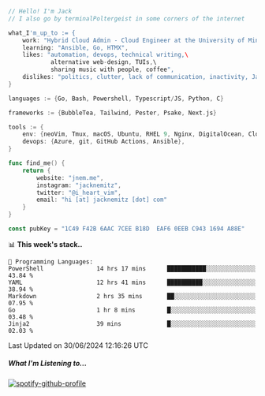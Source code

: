 ```go
// Hello! I'm Jack
// I also go by terminalPoltergeist in some corners of the internet

what_I'm_up_to := {
    work: "Hybrid Cloud Admin - Cloud Engineer at the University of Minnesota",
    learning: "Ansible, Go, HTMX",
    likes: "automation, devops, technical writing,\
            alternative web-design, TUIs,\
            sharing music with people, coffee",
    dislikes: "politics, clutter, lack of communication, inactivity, Java",
}

languages := {Go, Bash, Powershell, Typescript/JS, Python, C}

frameworks := {BubbleTea, Tailwind, Pester, Psake, Next.js}

tools := {
    env: {neoVim, Tmux, macOS, Ubuntu, RHEL 9, Nginx, DigitalOcean, Cloudflare},
    devops: {Azure, git, GitHub Actions, Ansible},
}

func find_me() {
    return {
        website: "jnem.me",
        instagram: "jacknemitz",
        twitter: "@i_heart_vim",
        email: "hi [at] jacknemitz [dot] com"
    }
}

const pubKey = "1C49 F42B 6AAC 7CEE B18D  EAF6 0EEB C943 1694 A88E"
```

<!--START_SECTION:waka-->
📊 **This week's stack..** 

```text
💬 Programming Languages: 
PowerShell               14 hrs 17 mins      ███████████░░░░░░░░░░░░░░   43.84 % 
YAML                     12 hrs 41 mins      ██████████░░░░░░░░░░░░░░░   38.94 % 
Markdown                 2 hrs 35 mins       ██░░░░░░░░░░░░░░░░░░░░░░░   07.95 % 
Go                       1 hr 8 mins         █░░░░░░░░░░░░░░░░░░░░░░░░   03.48 % 
Jinja2                   39 mins             █░░░░░░░░░░░░░░░░░░░░░░░░   02.03 % 
```


 Last Updated on 30/06/2024 12:16:26 UTC
<!--END_SECTION:waka-->

##### What I'm Listening to...

[![spotify-github-profile](https://spotify-github-profile.vercel.app/api/view?uid=jack.nemitz&cover_image=true&show_offline=true&bar_color=53b14f&bar_color_cover=false&background_color=121212FF)](https://spotify-github-profile.vercel.app/api/view?uid=jack.nemitz&redirect=true)
